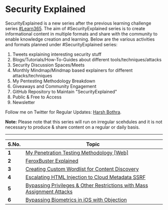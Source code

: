# Security Explained

SecurityExplained is a new series after the previous learning challenge series [#Learn365](https://www.github.com/harsh-bothra/learn365). The aim of #SecurityExplained series is to create informational content in multiple formats and share with the community to enable knowledge creation and learning. Below are the various activities and formats planned under #SecurityExplained series: 
1. Tweets explaining interesting security stuff
2. Blogs/Tutorials/How-To-Guides about different tools/techniques/attacks
3. Security Discussion Spaces/Meets
4. Monthly Mindmap/Mindmap based explainers for different attacks/techniques
5. My Pentesting Methodology Breakdown
6. Giveaways and Community Engagement 
7. GitHub Repository to Maintain "SecurityExplained"
8. Public & Free to Access
9. Newsletter

Follow me on Twitter for Regular Updates: [Harsh Bothra](https://twitter.com/harshbothra_).

**Note:** Please note that this series will run on irregular scehdules and it is not necessary to produce & share content on a regular or daily basis. 
___
S.No. | Topic
--- | ---
**1** | [My Penetration Testing Methodology [Web]](/resources/web-pentesting-methodology.md)
**2** | [FeroxBuster Explained](/resources/feroxbuster-explained.md)
**3** | [Creating Custom Wordlist for Content Discovery](/resources/custom-wordlist-for-contentdiscovery.md)
**4** | [Escalating HTML Injection to Cloud Metadata SSRF](/resources/htmli-to-cloud-ssrf.md)
**5** | [Bypassing Privileges & Other Restrictions with Mass Assignment Attacks](/resources/attacks-with-mass-assign.md)
**6** | [Bypassing Biometrics in iOS with Objection](/resources/bypassing-ios-biometrics.md)
